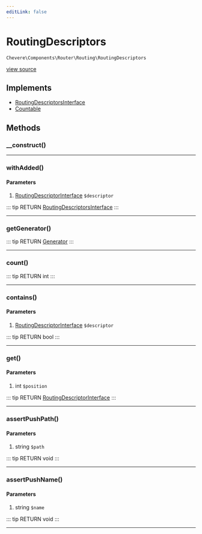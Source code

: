 ```yaml
---
editLink: false
---
```


# RoutingDescriptors

`Chevere\Components\Router\Routing\RoutingDescriptors`

[view source](https://github.com/chevere/chevere/blob/master/Router/Routing/RoutingDescriptors.php)

## Implements

- [RoutingDescriptorsInterface](../../../Interfaces/Router/Routing/RoutingDescriptorsInterface.md)
- [Countable](https://www.php.net/manual/class.countable)

## Methods

### __construct()

---

### withAdded()

#### Parameters

1. [RoutingDescriptorInterface](../../../Interfaces/Router/Routing/RoutingDescriptorInterface.md) `$descriptor`

::: tip RETURN
[RoutingDescriptorsInterface](../../../Interfaces/Router/Routing/RoutingDescriptorsInterface.md)
:::

---

### getGenerator()

::: tip RETURN
[Generator](https://www.php.net/manual/class.generator)
:::

---

### count()

::: tip RETURN
int
:::

---

### contains()

#### Parameters

1. [RoutingDescriptorInterface](../../../Interfaces/Router/Routing/RoutingDescriptorInterface.md) `$descriptor`

::: tip RETURN
bool
:::

---

### get()

#### Parameters

1. int `$position`

::: tip RETURN
[RoutingDescriptorInterface](../../../Interfaces/Router/Routing/RoutingDescriptorInterface.md)
:::

---

### assertPushPath()

#### Parameters

1. string `$path`

::: tip RETURN
void
:::

---

### assertPushName()

#### Parameters

1. string `$name`

::: tip RETURN
void
:::

---
